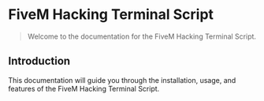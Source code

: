 # FiveM Hacking Terminal Script

> Welcome to the documentation for the FiveM Hacking Terminal Script.

## Introduction

This documentation will guide you through the installation, usage, and features of the FiveM Hacking Terminal Script.
